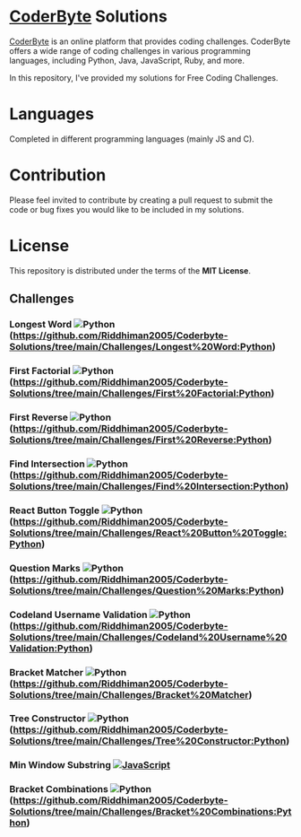 # [CoderByte](https://www.coderbyte.com/)  Solutions #

 [CoderByte](https://www.coderbyte.com/) is an online platform that provides coding challenges.
 CoderByte offers a wide range of coding challenges in various programming languages, including Python, Java, JavaScript, Ruby, and more.

In this repository, I've provided my solutions for Free Coding Challenges. 


# Languages #

Completed in different programming languages (mainly JS and C).



# Contribution #

Please feel invited to contribute by creating a pull request to 
submit the code or bug fixes you would like to be included in my solutions.

# License #

This repository is distributed under the terms of the **MIT License**.


## Challenges ##


### Longest Word    ![Python](https://img.shields.io/badge/Python-solved-brightgreen.svg)(https://github.com/Riddhiman2005/Coderbyte-Solutions/tree/main/Challenges/Longest%20Word:Python)

### First Factorial     ![Python](https://img.shields.io/badge/Python-solved-brightgreen.svg)(https://github.com/Riddhiman2005/Coderbyte-Solutions/tree/main/Challenges/First%20Factorial:Python)

### First Reverse     ![Python](https://img.shields.io/badge/Python-solved-brightgreen.svg)(https://github.com/Riddhiman2005/Coderbyte-Solutions/tree/main/Challenges/First%20Reverse:Python)

### Find Intersection   ![Python](https://img.shields.io/badge/Python-solved-brightgreen.svg)(https://github.com/Riddhiman2005/Coderbyte-Solutions/tree/main/Challenges/Find%20Intersection:Python)

### React Button Toggle ![Python](https://img.shields.io/badge/Python-solved-brightgreen.svg)(https://github.com/Riddhiman2005/Coderbyte-Solutions/tree/main/Challenges/React%20Button%20Toggle:Python)

### Question Marks ![Python](https://img.shields.io/badge/Python-solved-brightgreen.svg)(https://github.com/Riddhiman2005/Coderbyte-Solutions/tree/main/Challenges/Question%20Marks:Python)

### Codeland Username Validation  ![Python](https://img.shields.io/badge/Python-solved-brightgreen.svg)(https://github.com/Riddhiman2005/Coderbyte-Solutions/tree/main/Challenges/Codeland%20Username%20Validation:Python)
### Bracket Matcher ![Python](https://img.shields.io/badge/Python-solved-brightgreen.svg)(https://github.com/Riddhiman2005/Coderbyte-Solutions/tree/main/Challenges/Bracket%20Matcher)
### Tree Constructor ![Python](https://img.shields.io/badge/Python-solved-brightgreen.svg)(https://github.com/Riddhiman2005/Coderbyte-Solutions/tree/main/Challenges/Tree%20Constructor:Python)

### Min Window Substring [![JavaScript](https://img.shields.io/badge/JavaScript-solved-brightgreen.svg)](https://github.com/Riddhiman2005/Coderbyte-Solutions/tree/main/Challenges/Min%20Window%20Substring:JavaScript)

### Bracket Combinations ![Python](https://img.shields.io/badge/Python-solved-brightgreen.svg)(https://github.com/Riddhiman2005/Coderbyte-Solutions/tree/main/Challenges/Bracket%20Combinations:Python) 

